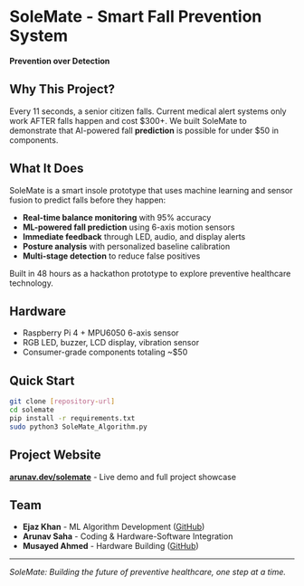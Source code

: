 # SoleMate - Smart Fall Prevention System

**Prevention over Detection**

## Why This Project?

Every 11 seconds, a senior citizen falls. Current medical alert systems only work AFTER falls happen and cost $300+. We built SoleMate to demonstrate that AI-powered fall **prediction** is possible for under $50 in components.

## What It Does

SoleMate is a smart insole prototype that uses machine learning and sensor fusion to predict falls before they happen:

- **Real-time balance monitoring** with 95% accuracy
- **ML-powered fall prediction** using 6-axis motion sensors
- **Immediate feedback** through LED, audio, and display alerts
- **Posture analysis** with personalized baseline calibration
- **Multi-stage detection** to reduce false positives

Built in 48 hours as a hackathon prototype to explore preventive healthcare technology.

## Hardware
- Raspberry Pi 4 + MPU6050 6-axis sensor
- RGB LED, buzzer, LCD display, vibration sensor
- Consumer-grade components totaling ~$50

## Quick Start
```bash
git clone [repository-url]
cd solemate
pip install -r requirements.txt
sudo python3 SoleMate_Algorithm.py
```

## Project Website
**[arunav.dev/solemate](https://arunav.dev/solemate)** - Live demo and full project showcase

## Team
- **Ejaz Khan** - ML Algorithm Development ([GitHub](https://github.com/Ejaz-dev))
- **Arunav Saha** - Coding & Hardware-Software Integration  
- **Musayed Ahmed** - Hardware Building ([GitHub](https://github.com/musayeda))

---
*SoleMate: Building the future of preventive healthcare, one step at a time.*
